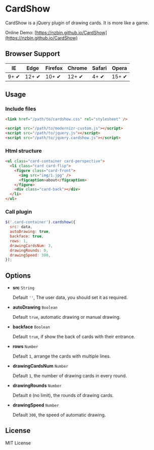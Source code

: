 # CardShow

CardShow is a jQuery plugin of drawing cards. It is more like a game.

Online Demo: [https://nzbin.github.io/CardShow](https://nzbin.github.io/CardShow)

## Browser Support

| IE   | Edge  | Firefox | Chrome | Safari | Opera |
| ---- | ----- | ------- | ------ | ------ | ----- |
| 9+ ✔ | 12+ ✔ | 10+ ✔   | 12+ ✔  | 4+ ✔   | 15+ ✔ |

## Usage

### Include files

```html
<link href="/path/to/cardshow.css" rel="stylesheet" />

<script src="/path/to/modernizr-custom.js"></script>
<script src="/path/to/jquery.js"></script>
<script src="/path/to/jquery.cardshow.js"></script>
```

### Html structure

```html
<ul class="card-container card-perspective">
  <li class="card card-flip">
    <figure class="card-front">
      <img src="img/1.jpg" />
      <figcaption>about</figcaption>
    </figure>
    <div class="card-back"></div>
  </li>
</ul>
```

### Call plugin

```js
$('.card-container').cardshow({
  src: data,
  autoDrawing: true,
  backface: true,
  rows: 1,
  drawingCardsNum: 3,
  drawingRounds: 0,
  drawingSpeed: 300,
});
```

## Options

- **src** `String`

  Default `''`, The user data, you should set it as required.

- **autoDrawing** `Boolean`

  Default `true`, automatic drawing or manual drawing.

- **backface** `Boolean`

  Default `true`, if show the back of cards with their entrance.

- **rows** `Number`

  Default `1`, arrange the cards with multiple lines.

- **drawingCardsNum** `Number`

  Default `1`, the number of drawing cards in every round.

- **drawingRounds** `Number`

  Default `0` (no limit), the rounds of drawing cards.

- **drawingSpeed** `Number`

  Default `300`, the speed of automatic drawing.

## License

MIT License
